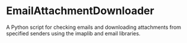 # EmailAttachmentDownloader
A Python script for checking emails and downloading attachments from specified senders using the imaplib and email libraries.
